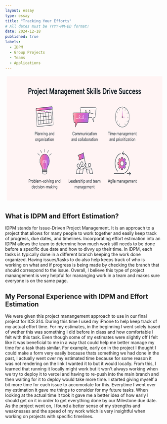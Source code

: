 ```yaml
---
layout: essay
type: essay
title: "Tracking Your Efforts"
# All dates must be YYYY-MM-DD format!
date: 2024-12-18
published: true
labels:
  - IDPM
  - Group Projects
  - Teams
  - Applications
---
```

<div>
<div style="text-align: center;">
<img style="padding: 5px" class="rounded-float-start" height="400px" src="../img/IDPM.png" alt="Project Management Photo">
</div>

<h2>What is IDPM and Effort Estimation?</h2>
<p>IDPM stands for Issue-Driven Project Management. It is an approach to a project that allows for many people to work together and easily keep track of progress, due dates, and timelines. Incorporating effort estimation into an IDPM allows the team to determine how much work still needs to be done before a specific due date and how to divvy up their time. In IDPM, each tasks is typically done in a different branch keeping the work done organized. Having issues/tasks to do also help keeps track of who is working on what and if progress is being made by checking the branch that should correspond to the issue. Overall, I believe this type of project manangement is very helpful for mananging work in a team and makes sure everyone is on the same page.</p>

<h2>My Personal Experience with IDPM and Effort Estimation</h2>
<p>We were given this project manangement approach to use in our final project for ICS 314. During this time I used my iPhone to help keep track of my actual effort time. For my estimates, in the beginning I went solely based of wether this was something I did before in class and how comfortable I felt with this task. Even though some of my estimates were slightly off I felt like it was beneficial to me in a way that could help me better manage my time for a task thats similar. For example, early on in the project I thought I could make a form very easily because thats something we had done in the past, I actually went over my estimated time because for some reason it was not rendering on the link I wanted it to but it would locally. From this, I learned that running it locally might work but it won't always working when we try to deploy it to vercel and having to re-push into the main branch and then waiting for it to deploy would take more time. I started giving myself a bit more time for each issue to accomodate for this. Everytime I went over my estimation it gave me things to consider for my future tasks. When looking at the actual time it took it gave me a better idea of how early I should get on it in order to get everything done by our Milestone due date. As the project went on, I found a better sense of my strengths and weaknesses and the speed of my work which is very insightful when working on projects with specific timelines.</p>
</div>
